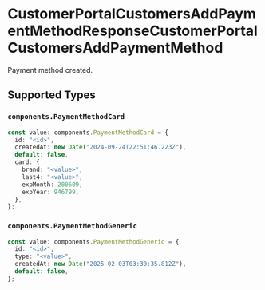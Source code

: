# CustomerPortalCustomersAddPaymentMethodResponseCustomerPortalCustomersAddPaymentMethod

Payment method created.


## Supported Types

### `components.PaymentMethodCard`

```typescript
const value: components.PaymentMethodCard = {
  id: "<id>",
  createdAt: new Date("2024-09-24T22:51:46.223Z"),
  default: false,
  card: {
    brand: "<value>",
    last4: "<value>",
    expMonth: 200609,
    expYear: 946799,
  },
};
```

### `components.PaymentMethodGeneric`

```typescript
const value: components.PaymentMethodGeneric = {
  id: "<id>",
  type: "<value>",
  createdAt: new Date("2025-02-03T03:30:35.812Z"),
  default: false,
};
```

